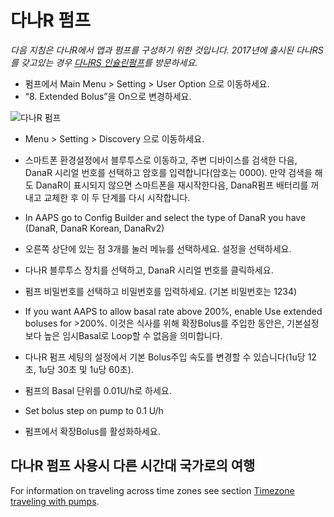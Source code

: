 # 다나R 펌프

*다음 지침은 다나R에서 앱과 펌프를 구성하기 위한 것입니다. 2017년에 출시된 다나RS를 갖고있는 경우 [다나RS 인슐린펌프](./DanaRS-Insulin-Pump)를 방문하세요.*

* 펌프에서 Main Menu > Setting > User Option 으로 이동하세요.
* “8. Extended Bolus”을 On으로 변경하세요. 

![다나R 펌프](../images/danar1.png)

* Menu > Setting > Discovery 으로 이동하세요.
* 스마트폰 환경설정에서 블루투스로 이동하고, 주변 디바이스를 검색한 다음, DanaR 시리얼 번호를 선택하고 암호를 입력합니다(암호는 0000). 만약 검색을 해도 DanaR이 표시되지 않으면 스마트폰을 재시작한다음, DanaR펌프 배터리를 꺼내고 교체한 후 이 두 단계를 다시 시작합니다.

* In AAPS go to Config Builder and select the type of DanaR you have (DanaR, DanaR Korean, DanaRv2)

* 오른쪽 상단에 있는 점 3개를 눌러 메뉴를 선택하세요. 설정을 선택하세요.
* 다나R 블루투스 장치를 선택하고, DanaR 시리얼 번호를 클릭하세요.
* 펌프 비밀번호를 선택하고 비밀번호를 입력하세요. (기본 비밀번호는 1234)
* If you want AAPS to allow basal rate above 200%, enable Use extended boluses for >200%. 이것은 식사를 위해 확장Bolus를 주입한 동안은, 기본설정보다 높은 임시Basal로 Loop할 수 없음을 의미합니다.
* 다나R 펌프 세팅의 설정에서 기본 Bolus주입 속도를 변경할 수 있습니다(1u당 12초, 1u당 30초 및 1u당 60초).
* 펌프의 Basal 단위를 0.01U/h로 하세요.
* Set bolus step on pump to 0.1 U/h
* 펌프에서 확장Bolus를 활성화하세요.

## 다나R 펌프 사용시 다른 시간대 국가로의 여행

For information on traveling across time zones see section [Timezone traveling with pumps](Timezone-traveling-danarv2-danars).